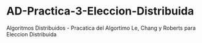 # AD-Practica-3-Eleccion-Distribuida
 Algoritmos Distribuidos - Pracatica del Algortimo Le, Chang y Roberts para Eleccion Distribuida
